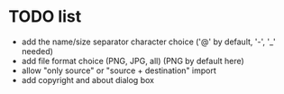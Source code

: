 # TODO list

* add the name/size separator character choice ('@' by default, '-', '_' needed)
* add file format choice (PNG, JPG, all) (PNG by default here)
* allow "only source" or "source + destination" import
* add copyright and about dialog box
